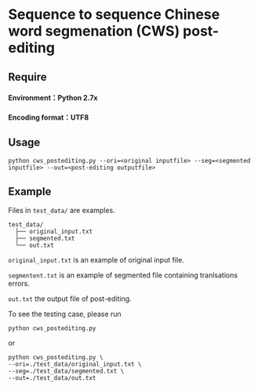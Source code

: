 # Sequence to sequence Chinese word segmenation (CWS) post-editing

## Require
#### Environment：Python 2.7x
#### Encoding format：UTF8

## Usage 

```
python cws_postediting.py --ori=<original inputfile> --seg=<segmented inputfile> --out=<post-editing outputfile>
```

## Example

Files in `test_data/` are examples.
```
test_data/
  ├── original_input.txt
  ├── segmented.txt
  └── out.txt
```
`original_input.txt` is an example of original input file.

`segmentent.txt` is an example of segmented file containing tranlsations errors.

`out.txt` the output file of post-editing.

To see the testing case, please run 
```
python cws_postediting.py
```
or
```
python cws_postediting.py \
--ori=./test_data/original_input.txt \
--seg=./test_data/segmented.txt \
--out=./test_data/out.txt
```
